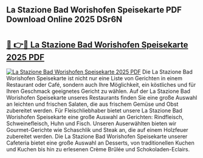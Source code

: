 ## La Stazione Bad Worishofen Speisekarte PDF Download Online 2025 DSr6N

# <h2><a href="http://gc96oq.nevu.top/?p=La+Stazione+Bad+Worishofen+Speisekarte">🔗 👉🔴 La Stazione Bad Worishofen Speisekarte 2025 PDF</a></h2>

[![La Stazione Bad Worishofen Speisekarte 2025 PDF](https://i.imgur.com/dBaPXMq.png)](http://gc96oq.nevu.top/?p=La+Stazione+Bad+Worishofen+Speisekarte)
Die La Stazione Bad Worishofen Speisekarte ist nicht nur eine Liste von Gerichten in einem Restaurant oder Café, sondern auch Ihre Möglichkeit, ein köstliches und für Ihren Geschmack geeignetes Gericht zu wählen. Auf der La Stazione Bad Worishofen Speisekarte unseres Restaurants finden Sie eine große Auswahl an leichten und frischen Salaten, die aus frischem Gemüse und Obst zubereitet werden. Für Fleischliebhaber bietet unsere La Stazione Bad Worishofen Speisekarte eine große Auswahl an Gerichten: Rindfleisch, Schweinefleisch, Huhn und Fisch. Unseren Auserwählten bieten wir Gourmet-Gerichte wie Schaschlik und Steak an, die auf einem Holzfeuer zubereitet werden. Die La Stazione Bad Worishofen Speisekarte unserer Cafeteria bietet eine große Auswahl an Desserts, von traditionellen Kuchen und Kuchen bis hin zu erlesenen Crème Brûlée und Schokoladen-Eclairs.
